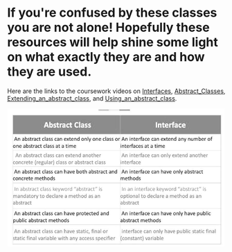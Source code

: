 # If you're confused by these classes you are not alone! Hopefully these resources will help shine some light on what exactly they are and how they are used.

Here are the links to the coursework videos on [Interfaces](https://courses.coderscampus.com/students/courses/274/sections/678/lessons/4843), [Abstract_Classes](https://courses.coderscampus.com/students/courses/274/sections/678/lessons/4844), [Extending_an_abstract_class](https://courses.coderscampus.com/students/courses/274/sections/678/lessons/4845), and [Using_an_abstract_class](https://courses.coderscampus.com/students/courses/274/sections/678/lessons/4846).

![Alt text](php3TRmaF.jpg)